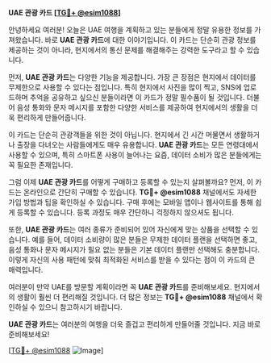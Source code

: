 **UAE 관광 카드 [[TG💪+ @esim1088](https://t.me/s/esim1088)]**

안녕하세요 여러분! 오늘은 UAE 여행을 계획하고 있는 분들에게 정말 유용한 정보를 가져왔습니다. 바로 **UAE 관광 카드**에 대한 이야기입니다. 이 카드는 단순히 관광 정보를 제공하는 것이 아니라, 현지에서의 통신 문제를 해결해주는 강력한 도구라고 할 수 있습니다.

먼저, **UAE 관광 카드**는 다양한 기능을 제공합니다. 가장 큰 장점은 현지에서 데이터를 무제한으로 사용할 수 있다는 점입니다. 특히 현지에서 사진을 많이 찍고, SNS에 업로드하며 추억을 공유하고 싶으신 분들이라면 이 카드가 정말 필수품이 될 것입니다. 더불어 음성 통화와 문자 메시지를 포함한 다양한 서비스를 제공하여 현지에서의 생활을 더욱 편리하게 만들어줍니다.

이 카드는 단순히 관광객들을 위한 것이 아닙니다. 현지에서 긴 시간 머물면서 생활하거나 출장을 다녀오는 사람들에게도 매우 유용합니다. **UAE 관광 카드**는 모든 연령대에서 사용할 수 있으며, 특히 스마트폰 사용이 늘어나는 요즘, 데이터 소비가 많은 분들에게는 꼭 필요한 존재입니다.

그럼 이제 **UAE 관광 카드**를 어떻게 구매하고 등록할 수 있는지 살펴볼까요? 먼저, 이 카드는 온라인으로 간단히 구매할 수 있습니다. **TG💪+ @esim1088** 채널에서도 자세한 가입 방법과 팁을 확인하실 수 있습니다. 구매 후에는 모바일 앱이나 웹사이트를 통해 쉽게 등록할 수 있습니다. 등록 과정도 매우 간단하니 걱정하지 않으셔도 됩니다.

또한, **UAE 관광 카드**는 여러 종류가 준비되어 있어 자신에게 맞는 상품을 선택할 수 있습니다. 예를 들어, 데이터 소비량이 많은 분들은 무제한 데이터 플랜을 선택하면 좋고, 음성 통화나 문자 메시지가 필요 없는 분들은 기본 데이터 플랜만 선택해도 충분합니다. 이렇게 자신의 사용 패턴에 맞춰 최적화된 서비스를 받을 수 있다는 점이 이 카드의 큰 매력입니다.

여러분이 만약 UAE를 방문할 계획이라면 꼭 **UAE 관광 카드**를 준비해보세요. 현지에서의 생활이 훨씬 더 편리해질 것입니다. 더 많은 정보는 **TG💪+ @esim1088** 채널에서 확인하실 수 있으니 참고하시기 바랍니다.

**UAE 관광 카드**는 여러분의 여행을 더욱 즐겁고 편리하게 만들어줄 것입니다. 지금 바로 준비해보세요!

[[TG💪+ @esim1088](https://t.me/s/esim1088) ![Image](https://i.postimg.cc/Y0z9fWf4/image.png)]
